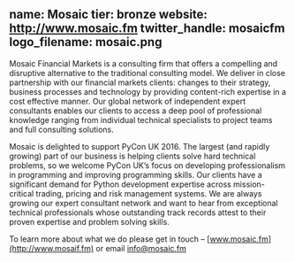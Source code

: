 name: Mosaic
tier: bronze
website: http://www.mosaic.fm
twitter_handle: mosaicfm
logo_filename: mosaic.png
---
Mosaic Financial Markets is a consulting firm that offers a compelling and
disruptive alternative to the traditional consulting model. We deliver in close
partnership with our financial markets clients: changes to their strategy,
business processes and technology by providing content-rich expertise in a cost
effective manner. Our global network of independent expert consultants enables
our clients to access a deep pool of professional knowledge ranging from
individual technical specialists to project teams and full consulting
solutions. 

Mosaic is delighted to support PyCon UK 2016. The largest (and rapidly growing)
part of our business is helping clients solve hard technical problems, so we
welcome PyCon UK’s focus on developing professionalism in programming and
improving programming skills. Our clients have a significant demand for Python
development expertise across mission-critical trading, pricing and risk
management systems. We are always growing our expert consultant network and
want to hear from exceptional technical professionals whose outstanding track
records attest to their proven expertise and problem solving skills.

To learn more about what we do please get in touch –
[www.mosaic.fm](http://www.mosaif.fm) or email info@mosaic.fm    
